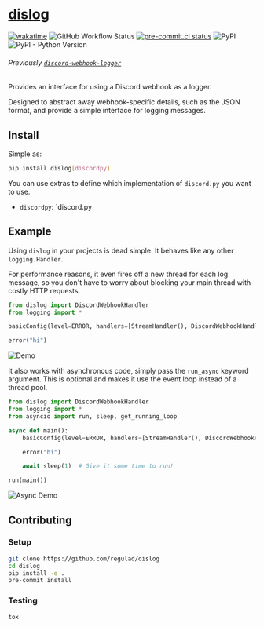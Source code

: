 # [dislog](https://pypi.org/project/dislog/)

[![wakatime](https://wakatime.com/badge/github/regulad/dislog.svg)](https://wakatime.com/badge/github/regulad/dislog)
![GitHub Workflow Status](https://img.shields.io/github/actions/workflow/status/regulad/dislog/ci.yml)
[![pre-commit.ci status](https://results.pre-commit.ci/badge/github/regulad/dislog/main.svg)](https://results.pre-commit.ci/latest/github/regulad/dislog/master)
![PyPI](https://img.shields.io/pypi/v/dislog)
![PyPI - Python Version](https://img.shields.io/pypi/pyversions/dislog)

###### Previously [`discord-webhook-logger`](https://pypi.org/project/discord-webhook-logger/)

Provides an interface for using a Discord webhook as a logger.

Designed to abstract away webhook-specific details, such as the JSON format, and provide a simple interface for logging messages.

## Install

Simple as:

```sh
pip install dislog[discordpy]
```

You can use extras to define which implementation of `discord.py` you want to use.

* `discordpy`: `discord.py

## Example

Using `dislog` in your projects is dead simple. It behaves like any other `logging.Handler`.

For performance reasons, it even fires off a new thread for each log message, so you don't have to worry about blocking your main thread with costly HTTP requests.

```py
from dislog import DiscordWebhookHandler
from logging import *

basicConfig(level=ERROR, handlers=[StreamHandler(), DiscordWebhookHandler("url", text_send_on_error="<@440468612365680650>")])

error("hi")
```

![Demo](./Screenshot%202023-02-18%20154139.png)

It also works with asynchronous code, simply pass the `run_async` keyword argument. This is optional and makes it use the event loop instead of a thread pool.

```py
from dislog import DiscordWebhookHandler
from logging import *
from asyncio import run, sleep, get_running_loop

async def main():
    basicConfig(level=ERROR, handlers=[StreamHandler(), DiscordWebhookHandler("url", event_loop=get_running_loop(), text_send_on_error="<@440468612365680650>")])

    error("hi")

    await sleep(1)  # Give it some time to run!

run(main())
```

![Async Demo](./Screenshot%202023-02-18%20154119.png)

## Contributing

### Setup

```sh
git clone https://github.com/regulad/dislog
cd dislog
pip install -e .
pre-commit install
```

### Testing

```sh
tox
```

